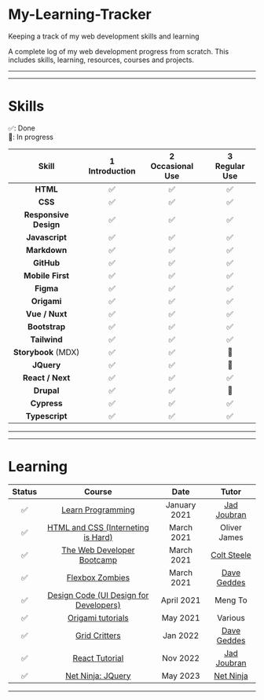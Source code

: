 # My-Learning-Tracker
Keeping a track of my web development skills and learning

A complete log of my web development progress from scratch. This includes skills, learning, resources, courses and projects. 

---
---

# Skills   

✅: Done <br>
📝: In progress 


|        Skill         |  1<br>Introduction   |  2<br>Occasional Use   |   3<br>Regular Use     |
|:--------------------:| :-------------------:| :---------------------:| :---------------------:|
|     **HTML**         |          ✅          |         ✅             |        ✅              |
|     **CSS**          |          ✅          |         ✅             |        ✅              |
| **Responsive Design**|          ✅          |         ✅             |        ✅              | 
|  **Javascript**      |          ✅          |         ✅             |        ✅              |
|  **Markdown**        |          ✅          |         ✅             |        ✅              |
|  **GitHub**          |          ✅          |         ✅             |        ✅              |
|  **Mobile First**    |          ✅          |         ✅             |        ✅              |
|  **Figma**           |          ✅          |         ✅             |        ✅              |
|  **Origami**         |          ✅          |         ✅             |        ✅              |
|  **Vue / Nuxt**           |          ✅          |            ✅           |         ✅       |
|  **Bootstrap**       |          ✅           |           ✅           |        ✅             |
|  **Tailwind**       |          ✅           |           ✅           |        ✅             |
|  **Storybook** (MDX)|          ✅           |           ✅           |        📝            |
|  **JQuery**       |          ✅           |           ✅           |        📝             |
|  **React / Next** |              ✅         |           ✅           |          ✅          |
|  **Drupal**   |              ✅         |           ✅           |          📝           |
|  **Cypress**       |          ✅           |           ✅           |        ✅             |
|  **Typescript**     |          ✅           |           ✅           |        ✅            |


---
---

# Learning

|  Status   |  Course                                     | Date         | Tutor         |
|:---------:|:-------------------------------------------:|:------------:|:-------------:|
|   ✅      | [Learn Programming]                         | January 2021   | [Jad Joubran] |
|   ✅      | [HTML and CSS (Interneting is Hard)]         | March 2021    | Oliver James  |
|    ✅       | [The Web Developer Bootcamp]                 | March 2021    | [Colt Steele] |
|   ✅      | [Flexbox Zombies]                            | March 2021    | [Dave Geddes] |
|   ✅      | [Design Code (UI Design for Developers)]     | April 2021    | Meng To       |
|   ✅      | [Origami tutorials]                          | May 2021      | Various       |
|   ✅      | [Grid Critters]                              | Jan 2022      | [Dave Geddes] |
|   ✅     | [React Tutorial]                              | Nov 2022      | [Jad Joubran] |
|   ✅      | [Net Ninja: JQuery]                          | May 2023      | [Net Ninja] |




[//]:# (Reference links to courses)
[Learn Programming]:https://learnprogramming.online/
[HTML and CSS (Interneting is Hard)]: https://www.internetingishard.com/ 
[The Web Developer Bootcamp]: https://www.udemy.com/course/the-web-developer-bootcamp/
[Flexbox Zombies]:  https://flexboxzombies.com/p/flexbox-zombies 
[Design Code (UI Design for Developers)]: https://designcode.io/ui-design
[Origami tutorials]: https://origami.design/tutorials/
[Grid Critters]: https://gridcritters.com/
[Net Ninja: JQuery]: https://netninja.dev/
[React Tutorial]: https://react-tutorial.app/


[//]:# (Reference links to tutors)
[Jad Joubran]:https://twitter.com/joubranjad
[Colt Steele]: https://www.udemy.com/user/coltsteele/
[Dave Geddes]: https://twitter.com/geddski?ref_src=twsrc%5Egoogle%7Ctwcamp%5Eserp%7Ctwgr%5Eauthor
[Meng To]: https://twitter.com/MengTo
[Net Ninja]: https://twitter.com/thenetninjauk
----




